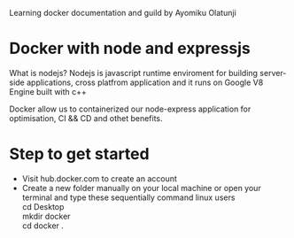 Learning docker documentation and guild by Ayomiku Olatunji 
<!-- Docker is a  -->
<div>
     <h1>Docker with node and expressjs</h1>
     <p>What is nodejs? Nodejs is javascript runtime enviroment for building server-side applications, cross platfrom application and it runs on Google V8 Engine built with c++</p>
     <p>Docker allow us to containerized our node-express application for optimisation, CI && CD and othet benefits.</p>
</div>
<div>
      <h1>Step to get started</h1>
      <ul>
       <li>Visit hub.docker.com to create an account</li>
        <li>Create a new folder manually on your local machine or open your terminal and type these sequentially command linux users <br/> <span style="color:'blue'">cd Desktop </span> <br/> <span style="color:'blue'">mkdir docker</span> <br/> <span style="color:'blue'">cd docker . </span> </li>
      </ul>
</div>